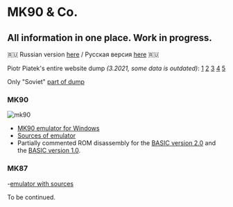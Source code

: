 # MK90 & Co.
## All information in one place. Work in progress.

:ru:
Russian version [here](https://yprits.github.io/MK90/russian.html) / Русская версия [here](https://yprits.github.io/MK90/russian.html) :ru:



Piotr Piatek's entire website dump *(3.2021, some data is outdated)*:
[1](https://github.com/Yprits/MK90/raw/main/Pisi(3-E).rar)
[2](https://github.com/Yprits/MK90/raw/main/Pisi(f-k).rar)
[3](https://github.com/Yprits/MK90/raw/main/Pisi(l-o).rar)
[4](https://github.com/Yprits/MK90/raw/main/Pisi(p).rar)
[5](https://github.com/Yprits/MK90/raw/main/Pisi(s-w).rar)

Only "Soviet" [part of dump](https://github.com/Yprits/MK90/blob/main/MKonly.rar)


### MK90
![mk90](https://user-images.githubusercontent.com/102995285/163726257-f7cc0537-3b0c-461d-879c-11c3f9871fb6.jpg)
- [MK90 emulator for Windows](https://github.com/Yprits/MK90/blob/main/mk90emex%20(3).zip)
- [Sources of emulator](https://github.com/Yprits/MK90/blob/main/MK90emsr.rar)
- Partially commented ROM disassembly for the [BASIC version 2.0](https://github.com/Yprits/MK90/files/8502160/mk90ro20.2.zip) and the [BASIC version 1.0](https://github.com/Yprits/MK90/blob/main/rom1.src).


### MK87
-[emulator with sources](https://github.com/Yprits/MK90/blob/main/mk87emul.rar)


To be continued.
